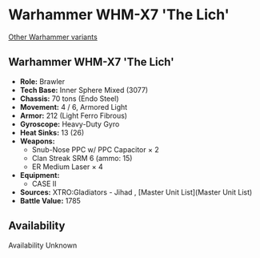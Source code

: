 # Warhammer WHM-X7 'The Lich' 

[Other Warhammer variants](../warhammer.md) 

## Warhammer WHM-X7 'The Lich' 

- **Role:** Brawler 
- **Tech Base:** Inner Sphere Mixed (3077) 
- **Chassis:** 70 tons (Endo Steel) 
- **Movement:** 4 / 6, Armored Light 
- **Armor:** 212 (Light Ferro Fibrous) 
- **Gyroscope:** Heavy-Duty Gyro 
- **Heat Sinks:** 13 (26) 
- **Weapons:** 
  - Snub-Nose PPC w/ PPC Capacitor × 2 
  - Clan Streak SRM 6 (ammo: 15) 
  - ER Medium Laser × 4 
- **Equipment:** 
  - CASE II 
- **Sources:** XTRO:Gladiators - Jihad , [Master Unit List](Master Unit List) 
- **Battle Value:** 1785 

## Availability 

Availability Unknown 

